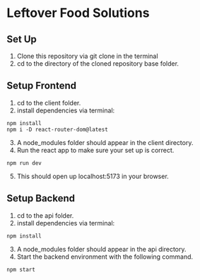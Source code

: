 # Leftover Food Solutions

## Set Up
1. Clone this repository via git clone in the terminal
2. cd to the directory of the cloned repository base folder.

## Setup Frontend
1. cd to the client folder.
2. install dependencies via terminal: 
```
npm install
npm i -D react-router-dom@latest
```
3. A node_modules folder should appear in the client directory.
4. Run the react app to make sure your set up is correct. 
```
npm run dev
```
5. This should open up localhost:5173 in your browser.

## Setup Backend 
1. cd to the api folder.
2. install dependencies via terminal: 
```
npm install
```
3. A node_modules folder should appear in the api directory.
4. Start the backend environment with the following command.
```
npm start
```
